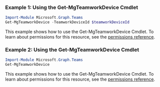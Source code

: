 ### Example 1: Using the Get-MgTeamworkDevice Cmdlet
```powershell
Import-Module Microsoft.Graph.Teams
Get-MgTeamworkDevice -TeamworkDeviceId $teamworkDeviceId
```
This example shows how to use the Get-MgTeamworkDevice Cmdlet.
To learn about permissions for this resource, see the [permissions reference](/graph/permissions-reference).
### Example 2: Using the Get-MgTeamworkDevice Cmdlet
```powershell
Import-Module Microsoft.Graph.Teams
Get-MgTeamworkDevice
```
This example shows how to use the Get-MgTeamworkDevice Cmdlet.
To learn about permissions for this resource, see the [permissions reference](/graph/permissions-reference).
